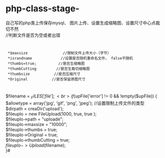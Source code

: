 # php-class-stage-
自己写的php类上传保存mysql、
图片上传、设置生成缩略图、设置尺寸中心点裁切不然<br>
//判断文件是否为空或者出错

   
   # 
     *$maxsize                //限制文件上传大小（字节）
     *israndname             //设置是否随机重命名文件， false不随机
     *thumbs=true;          //是否生缩略图
     *thumbCutting         //是否生裁切缩略图
     *thumbsize           //是否压缩尺寸
     *Original           //是否保留原图尺寸
 #   
  $filename = $_FILES['file'];<br>
  if ($upFile['error'] != 0 && !empty($upFile)) {<br>
   $allowtype = array('jpg', 'gif', 'png', 'jpeg'); //设置限制上传文件的类型  <br>
    $dirpath = creaDir('upload');<br>
    $fileuplo = new FileUpload(1000, true, true );<br>
    $fileuplo->path = "uploade";<br>
    $fileuplo->maxsize = "10000";<br>
    $fileuplo->thumbs = true;<br>
    $fileuplo->Original = true;<br>
    $fileuplo->thumbCutting = true;<br>
    $fileuplo->Upload($filename);<br>
}#
